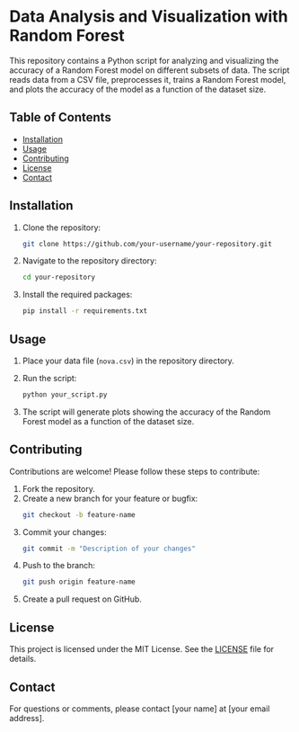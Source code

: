 # Data Analysis and Visualization with Random Forest

This repository contains a Python script for analyzing and visualizing the accuracy of a Random Forest model on different subsets of data. The script reads data from a CSV file, preprocesses it, trains a Random Forest model, and plots the accuracy of the model as a function of the dataset size.

## Table of Contents
- [Installation](#installation)
- [Usage](#usage)
- [Contributing](#contributing)
- [License](#license)
- [Contact](#contact)

## Installation

1. Clone the repository:
    ```bash
    git clone https://github.com/your-username/your-repository.git
    ```

2. Navigate to the repository directory:
    ```bash
    cd your-repository
    ```

3. Install the required packages:
    ```bash
    pip install -r requirements.txt
    ```

## Usage

1. Place your data file (`nova.csv`) in the repository directory.

2. Run the script:
    ```bash
    python your_script.py
    ```

3. The script will generate plots showing the accuracy of the Random Forest model as a function of the dataset size.

## Contributing

Contributions are welcome! Please follow these steps to contribute:

1. Fork the repository.
2. Create a new branch for your feature or bugfix:
    ```bash
    git checkout -b feature-name
    ```
3. Commit your changes:
    ```bash
    git commit -m "Description of your changes"
    ```
4. Push to the branch:
    ```bash
    git push origin feature-name
    ```
5. Create a pull request on GitHub.

## License

This project is licensed under the MIT License. See the [LICENSE](LICENSE) file for details.

## Contact

For questions or comments, please contact [your name] at [your email address].

